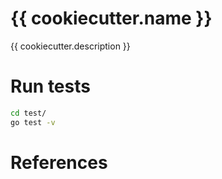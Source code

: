 # {{ cookiecutter.name }}

{{ cookiecutter.description }}

<!-- BEGINNING OF PRE-COMMIT-TERRAFORM DOCS HOOK -->

<!-- END OF PRE-COMMIT-TERRAFORM DOCS HOOK -->

# Run tests

```bash
cd test/
go test -v
```

# References
